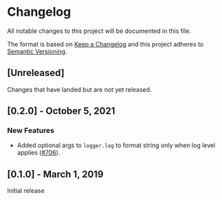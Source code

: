 # Changelog
All notable changes to this project will be documented in this file.

The format is based on [Keep a Changelog](http://keepachangelog.com/en/1.0.0/)
and this project adheres to [Semantic Versioning](http://semver.org/spec/v2.0.0.html).

## [Unreleased]
Changes that have landed but are not yet released.

## [0.2.0] - October 5, 2021

### New Features
- Added optional args to `logger.log` to format string only when log level applies ([#706](https://github.com/optimizely/javascript-sdk/pull/706)).

## [0.1.0] - March 1, 2019

Initial release